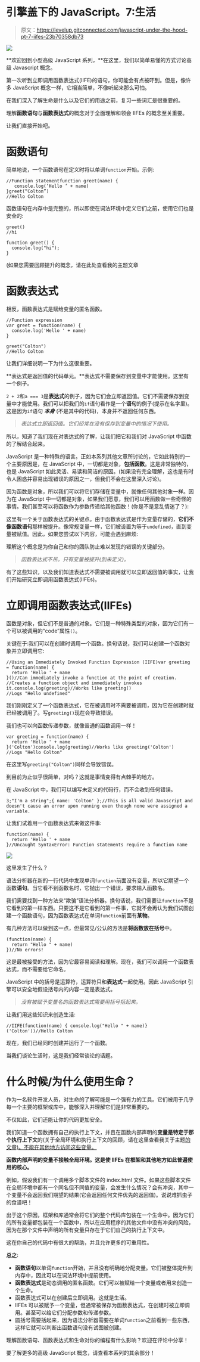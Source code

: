 # 引擎盖下的 JavaScript。7:生活

> 原文：<https://levelup.gitconnected.com/javascript-under-the-hood-pt-7-iifes-23b70358db73>

![](img/405d11f589a06b2a942ec985581c7332.png)

**欢迎回到小型高级 JavaScript 系列，**在这里，我们以简单易懂的方式讨论高级 Javascript 概念。

第一次听到立即调用函数表达式(IIFE)的语句，你可能会有点被吓到。但是，像许多 JavaScript 概念一样，它相当简单，不像听起来那么可怕。

在我们深入了解生命是什么以及它们的用途之前，复习一些词汇是很重要的。

理解**函数语句**与**函数表达式**的概念对于全面理解和领会 IIFEs 的概念至关重要。

让我们直接开始吧。

# 函数语句

简单地说，一个函数语句在定义时将以单词`function`开始。示例:

```
//Function statementfunction greet(name) {
   console.log(‘Hello ‘ + name)
}greet(“Colton”)
//Hello Colton
```

函数语句在内存中是完整的，所以即使在词法环境中定义它们之前，使用它们也是安全的:

```
greet()
//hi
​
function greet() {
  console.log("hi");
}
```

(如果您需要回顾提升的概念，请在此处查看我的主题文章

# 函数表达式

相反，函数表达式是赋给变量的匿名函数。

```
//Function expression
var greet = function(name) {
  console.log('Hello ' + name)
}
​
greet("Colton")
//Hello Colton
```

让我们详细说明一下为什么这很重要。

**表达式是返回值的代码单元。**表达式不需要保存到变量中才能使用。这里有一个例子。

`2 + 2`和`a === 3`是**表达式**的例子，因为它们会立即返回值。它们不需要保存到变量中才能使用。我们可以把我们的`if`语句看作是一个**语句**的例子(提示在名字里)。这是因为`if`语句 ***本身*** (不是其中的代码)，本身并不返回任何东西。

> *表达式立即返回值。它们经常在没有保存到变量中的情况下使用。*

所以，知道了我们现在对表达式的了解，让我们把它和我们对 JavaScript 中函数的了解结合起来。

JavaScript 是一种特殊的语言。正如本系列其他文章所讨论的，它如此特别的一个主要原因是，在 JavaScript 中，一切都是对象，**包括函数**。这是非常独特的，也是 JavaScript 如此灵活、易读和简洁的原因。(如果没有完全理解，这也是有时令人困惑并容易出现错误的原因之一，但我们不会在这里深入讨论)。

因为函数是对象，所以我们可以将它们存储在变量中，就像任何其他对象一样。因为在 JavaScript 中一切都是对象，如果我们愿意，我们可以用函数做一些奇怪的事情。我们甚至可以将函数作为参数传递给其他函数！(你是不是意乱情迷了？):

这里有一个关于函数表达式的关键点。由于函数表达式是作为变量存储的，**它们不像函数语句**那样被提升。像常规变量一样，它们被设置为等于`undefined`，直到变量被赋值。因此，如果您尝试以下内容，可能会遇到麻烦:

理解这个概念是为你自己和你的团队防止难以发现的错误的关键部分。

> *函数表达式不吊。只有变量被提升(到未定义)。*

有了这些知识，以及我们知道表达式不需要被调用就可以立即返回值的事实，让我们开始研究立即调用函数表达式(IIFEs)。

# 立即调用函数表达式(IIFEs)

函数是对象，但它们不是普通的对象。它们是一种特殊类型的对象，因为它们有一个可以被调用的“code”属性`()`。

关键在于:我们可以在创建时调用一个函数。换句话说，我们可以创建一个函数对象并立即调用它:

```
//Using an Immediately Invoked Function Expression (IIFE)var greeting = function(name) {
  return 'Hello ' + name
}()//Can immediately invoke a function at the point of creation.
//Creates a function object and immediately invokes it.console.log(greeting)//Works like greeting()
//Logs "Hello undefined"
```

我们刚刚定义了一个函数表达式，它在被调用时不需要被调用，因为它在创建时就已经被调用了。写`greeting()`现在会导致错误。

我们也可以向函数传递参数，就像普通的函数调用一样！

```
var greeting = function(name) {
  return 'Hello ' + name
}('Colton')console.log(greeting)//Works like greeting('Colton')
//Logs "Hello Colton"
```

在这里写`greeting("Colton")`同样会导致错误。

到目前为止似乎很简单，对吗？这就是事情变得有点棘手的地方。

在 JavaScript 中，我们可以编写未定义的代码行，而不会收到任何错误。

```
3;"I'm a string";{ name: 'Colton' };//This is all valid Javascript and doesn't cause an error upon running even though none were assigned a variable.
```

让我们试着用一个函数表达式来做这件事:

```
function(name) {
  return 'Hello ' + name
}//Uncaught SyntaxError: Function statements require a function name
```

![](img/5d7911d984b5b38c98b983cb2b201232.png)

这里发生了什么？

语法分析器在新的一行代码中发现单词`function`前面没有变量，所以它期望一个函数**语句**。当它看不到函数名时，它抛出一个错误，要求输入函数名。

我们需要找到一种方法来“欺骗”语法分析器。换句话说，我们需要让`function`不是它看到的第一样东西。只要这不是它看到的第一件事，它就不会再认为我们试图创建一个函数语句，因为函数表达式在单词`function`前面有**某物**。

有几种方法可以做到这一点，但最常见/公认的方法是**将函数放在括号**中。

```
(function(name) {
  return "Hello " + name)
})//No errors!
```

这是最被接受的方法，因为它最容易阅读和理解。现在，我们可以调用一个函数表达式，而不需要给它命名。

JavaScript 中的括号是运算符，运算符只和**表达式**一起使用。因此 JavaScript 引擎可以安全地假设括号内的内容一定是表达式。

> *没有被赋予变量名的函数表达式需要用括号括起来。*

让我们用这些知识来创造生活:

```
//IIFE(function(name) { console.log("Hello " + name)}('Colton'))//Hello Colton
```

现在，我们已经同时创建并运行了一个函数。

当我们谈论生活时，这是我们经常谈论的话题。

# 什么时候/为什么使用生命？

作为一名软件开发人员，对生命的了解可能是一个强有力的工具。它们被用于几乎每一个主要的框架或库中，能够深入并理解它们是非常重要的。

不仅如此，它们还能让你的代码更加安全。

我们知道一个函数拥有自己的执行上下文，并且在函数内部声明的**变量是特定于那个执行上下文**的(关于全局环境和执行上下文的回顾，请在这里查看我关于主题[的文章)。不能在其他地方访问这些变量。](https://codeburst.io/javascript-under-the-hood-pt-1-the-global-environment-332c8494413c)

**函数内部声明的变量不接触全局环境。这是使 IIFEs 在框架和其他地方如此普遍使用的核心。**

例如，假设我们有一个调用多个脚本文件的 index.html 文件。如果这些脚本文件在全局环境中都有一个同名但不同值的变量，会发生什么情况？会有冲突，其中一个变量不会返回我们期望的结果(它会返回任何文件优先的返回值)。说说难抓虫子的食谱吧！

出于这个原因，框架和库通常会将它们的整个代码库包装在一个生命中。因为它们的所有变量都包装在一个函数中，所以在应用程序的其他文件中没有冲突的风险，因为在那个文件中声明的所有变量只存在于它们自己的执行上下文中。

这在你自己的代码中有很大的帮助，并且允许更多的可重用性。

**总之:**

*   **函数语句**以单词`function`开始，并且没有明确地分配变量。它们被整体提升到内存中，因此可以在词法环境中提前使用。
*   **函数表达式**是动态调用的匿名函数。它们可以被赋给一个变量或者用来创造一个生命。
*   函数表达式可以在创建后立即调用。这就是生活。
*   IIFEs 可以被赋予一个变量，但通常被保存为函数表达式，在创建时被立即调用。甚至可以给它们分配参数和传递参数。
*   圆括号需要括起来，因为语法分析器需要在单词`function`之前看到一些东西，这样它就可以判断出函数语句没有试图被创建。

理解函数语句、函数表达式和生命对你的编程有什么影响？欢迎在评论中分享！

要了解更多的高级 JavaScript 概念，请查看本系列的其余部分！